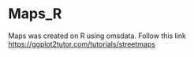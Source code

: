 # Maps_R
Maps was created on R using omsdata. Follow this link https://ggplot2tutor.com/tutorials/streetmaps
